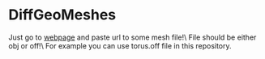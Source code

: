 ﻿# DiffGeoMeshes
Just go to [webpage](https://salih2875.github.io/DiffGeoMeshes/rendermesh) and paste url to some mesh file!\ 
File should be either obj or off!\ 
For example you can use torus.off file in this repository.
